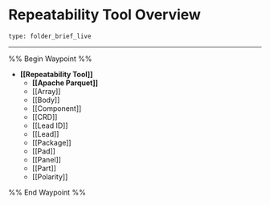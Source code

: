 # Repeatability Tool Overview
 
```ccard
type: folder_brief_live
```
 
---

%% Begin Waypoint %%
- **[[Repeatability Tool]]**
	- **[[Apache Parquet]]**
	- [[Array]]
	- [[Body]]
	- [[Component]]
	- [[CRD]]
	- [[Lead ID]]
	- [[Lead]]
	- [[Package]]
	- [[Pad]]
	- [[Panel]]
	- [[Part]]
	- [[Polarity]]

%% End Waypoint %%